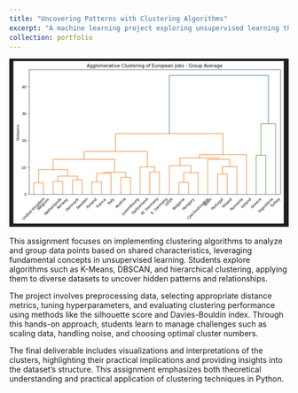 ```yaml
---
title: "Uncovering Patterns with Clustering Algorithms"
excerpt: "A machine learning project exploring unsupervised learning through K-Means, DBSCAN, and hierarchical clustering techniques."
collection: portfolio
---
```


![Clustering Visualization](/images/clustering.png)

This assignment focuses on implementing clustering algorithms to analyze and group data points based on shared characteristics, leveraging fundamental concepts in unsupervised learning. Students explore algorithms such as K-Means, DBSCAN, and hierarchical clustering, applying them to diverse datasets to uncover hidden patterns and relationships.

The project involves preprocessing data, selecting appropriate distance metrics, tuning hyperparameters, and evaluating clustering performance using methods like the silhouette score and Davies-Bouldin index. Through this hands-on approach, students learn to manage challenges such as scaling data, handling noise, and choosing optimal cluster numbers.

The final deliverable includes visualizations and interpretations of the clusters, highlighting their practical implications and providing insights into the dataset’s structure. This assignment emphasizes both theoretical understanding and practical application of clustering techniques in Python.
